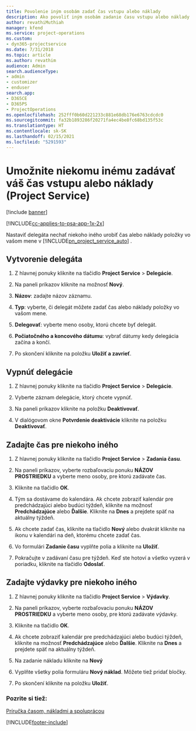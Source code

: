 ```yaml
---
title: Povolenie iným osobám zadať čas vstupu alebo náklady
description: Ako povoliť iným osobám zadanie času vstupu alebo náklady v Project Service
author: revathiMuthiah
manager: kfend
ms.service: project-operations
ms.custom:
- dyn365-projectservice
ms.date: 7/31/2018
ms.topic: article
ms.author: revathim
audience: Admin
search.audienceType:
- admin
- customizer
- enduser
search.app:
- D365CE
- D365PS
- ProjectOperations
ms.openlocfilehash: 252fff0b60d221233c881e68db176e6763cdcdc0
ms.sourcegitcommit: fa32b1893286f20271fa4ec4be8fc68bd135f53c
ms.translationtype: HT
ms.contentlocale: sk-SK
ms.lasthandoff: 02/15/2021
ms.locfileid: "5291593"
---
```

# <a name="allow-someone-else-to-enter-your-time-entry-or-expense-project-service"></a>Umožnite niekomu inému zadávať váš čas vstupu alebo náklady (Project Service)

[!include [banner](../includes/psa-now-project-operations.md)]

[!INCLUDE[cc-applies-to-psa-app-1x-2x](../includes/cc-applies-to-psa-app-1x-2x.md)]

Nastaviť delegáta nechať niekoho iného urobiť čas alebo náklady položky vo vašom mene v [!INCLUDE[pn_project_service_auto](../includes/pn-project-service-auto.md)] .  
  
## <a name="create-a-delegate"></a>Vytvorenie delegáta  
  
1.  Z hlavnej ponuky kliknite na tlačidlo **Project Service** > **Delegácie**.  
  
2.  Na paneli príkazov kliknite na možnosť **Nový**.  
  
3. **Názov**: zadajte názov záznamu.  
  
4. **Typ**: vyberte, či delegát môžete zadať čas alebo náklady položky vo vašom mene.  
  
5. **Delegovať**: vyberte meno osoby, ktorú chcete byť delegát.  
  
6. **Počiatočného a koncového dátumu**: vybrať dátumy kedy delegácia začína a končí.  
  
7.  Po skončení kliknite na položku **Uložiť a zavrieť**.  
  
## <a name="turn-off-delegation"></a>Vypnúť delegácie  
  
1.  Z hlavnej ponuky kliknite na tlačidlo **Project Service** > **Delegácie**.  
  
2.  Vyberte záznam delegácie, ktorý chcete vypnúť.  
  
3.  Na paneli príkazov kliknite na položku **Deaktivovať**.  
  
4.  V dialógovom okne **Potvrdenie deaktivácie** kliknite na položku **Deaktivovať**.  
  
## <a name="enter-time-for-someone-else"></a>Zadajte čas pre niekoho iného  
  
1.  Z hlavnej ponuky kliknite na tlačidlo **Project Service** > **Zadania času**.  
  
2.  Na paneli príkazov, vyberte rozbaľovaciu ponuku **NÁZOV PROSTRIEDKU** a vyberte meno osoby, pre ktorú zadávate čas.  
  
3.  Kliknite na tlačidlo **OK**.  
  
4.  Tým sa dostávame do kalendára. Ak chcete zobraziť kalendár pre predchádzajúci alebo budúci týždeň, kliknite na možnosť **Predchádzajúce** alebo **Ďalšie**. Kliknite na **Dnes** a prejdete späť na aktuálny týždeň.  
  
5.  Ak chcete zadať čas, kliknite na tlačidlo **Nový** alebo dvakrát kliknite na ikonu v kalendári na deň, ktorému chcete zadať čas.  
  
6.  Vo formulári **Zadanie času** vyplňte polia a kliknite na **Uložiť**.  
  
7.  Pokračujte v zadávaní času pre týždeň. Keď ste hotoví a všetko vyzerá v poriadku, kliknite na tlačidlo **Odoslať**.  
  
## <a name="enter-expenses-for-someone-else"></a>Zadajte výdavky pre niekoho iného  
  
1.  Z hlavnej ponuky kliknite na tlačidlo **Project Service** > **Výdavky**.  
  
2.  Na paneli príkazov, vyberte rozbaľovaciu ponuku **NÁZOV PROSTRIEDKU** a vyberte meno osoby, pre ktorú zadávate výdavky.  
  
3.  Kliknite na tlačidlo **OK**.  
  
4.  Ak chcete zobraziť kalendár pre predchádzajúci alebo budúci týždeň, kliknite na možnosť **Predchádzajúce** alebo **Ďalšie**. Kliknite na **Dnes** a prejdete späť na aktuálny týždeň.  
  
5.  Na zadanie nákladu kliknite na **Nový**  
  
6.  Vyplňte všetky polia formuláru **Nový náklad**. Môžete tiež pridať bločky.  
  
7.  Po skončení kliknite na položku **Uložiť**.  
  
### <a name="see-also"></a>Pozrite si tiež:  
 [Príručka časom, nákladmi a spoluprácou](../psa/time-expense-collaboration-guide.md)


[!INCLUDE[footer-include](../includes/footer-banner.md)]